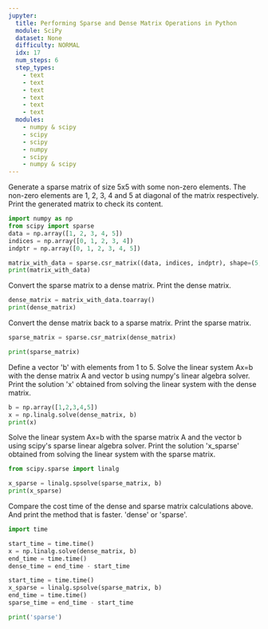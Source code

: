 ```yaml
---
jupyter:
  title: Performing Sparse and Dense Matrix Operations in Python
  module: SciPy
  dataset: None
  difficulty: NORMAL
  idx: 17
  num_steps: 6
  step_types:
    - text
    - text
    - text
    - text
    - text
    - text
  modules: 
    - numpy & scipy
    - scipy
    - scipy
    - numpy
    - scipy
    - numpy & scipy
---
```


Generate a sparse matrix of size 5x5 with some non-zero elements. The non-zero elements are 1, 2, 3, 4 and 5 at diagonal of the matrix respectively. Print the generated matrix to check its content.
```python
import numpy as np
from scipy import sparse
data = np.array([1, 2, 3, 4, 5])
indices = np.array([0, 1, 2, 3, 4])
indptr = np.array([0, 1, 2, 3, 4, 5])

matrix_with_data = sparse.csr_matrix((data, indices, indptr), shape=(5, 5))
print(matrix_with_data)
```

Convert the sparse matrix to a dense matrix. Print the dense matrix.
```python
dense_matrix = matrix_with_data.toarray()
print(dense_matrix)
```

Convert the dense matrix back to a sparse matrix. Print the sparse matrix.
```python
sparse_matrix = sparse.csr_matrix(dense_matrix)

print(sparse_matrix)
```

Define a vector 'b' with elements from 1 to 5. Solve the linear system Ax=b with the dense matrix A and vector b using numpy's linear algebra solver. Print the solution 'x' obtained from solving the linear system with the dense matrix.
```python
b = np.array([1,2,3,4,5])
x = np.linalg.solve(dense_matrix, b)
print(x)
```

Solve the linear system Ax=b with the sparse matrix A and the vector b using scipy's sparse linear algebra solver. Print the solution 'x_sparse' obtained from solving the linear system with the sparse matrix.
```python
from scipy.sparse import linalg

x_sparse = linalg.spsolve(sparse_matrix, b)
print(x_sparse)
```

Compare the cost time of the dense and sparse matrix calculations above. And print the method that is faster. 'dense' or 'sparse'.
```python
import time

start_time = time.time()
x = np.linalg.solve(dense_matrix, b)
end_time = time.time()
dense_time = end_time - start_time

start_time = time.time()
x_sparse = linalg.spsolve(sparse_matrix, b)
end_time = time.time()
sparse_time = end_time - start_time

print('sparse')
```
